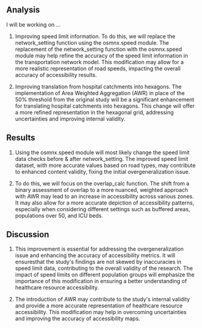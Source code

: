 ## Analysis

I will be working on ... 

1. Improving speed limit information. To do this, we will replace the network_setting function using the osmnx.speed module. The replacement of the network_setting function with the osmnx.speed module may help refine the accuracy of the speed limit information in the transportation network model. This modification may allow for a more realistic representation of road speeds, impacting the overall accuracy of accessibility results.

2. Improving translation from hospital catchments into hexagons. The implementation of Area Weighted Aggregation (AWR) in place of the 50% threshold from the original study will be a significant enhancement for translating hospital catchments into hexagons. This change will offer a more refined representation in the hexagonal grid, addressing uncertainties and improving internal validity.

## Results

1. Using the osmnx.speed module will most likely change the speed limit data checks before & after network_setting. The improved speed limit dataset, with more accurate values based on road types, may contribute to enhanced content validity, fixing the initial overgeneralization issue. 

2. To do this, we will focus on the overlap_calc function. The shift from a binary assessment of overlap to a more nuanced, weighted approach with AWR may lead to an increase in accessibility across various zones. It may also allow for a more accurate depiction of accessibility patterns, especially when considering different settings such as buffered areas, populations over 50, and ICU beds.

## Discussion

1. This improvement is essential for addressing the overgeneralization issue and enhancing the accuracy of accessibility metrics. It will ensuresthat the study's findings are not skewed by inaccuracies in speed limit data, contributing to the overall validity of the research. The impact of speed limits on different population groups will emphasize the importance of this modification in ensuring a better understanding of healthcare resource accessibility.

2. The introduction of AWR may contribute to the study's internal validity and provide a more accurate representation of healthcare resource accessibility. This modification may help in overcoming uncertainties and improving the accuracy of accessibility maps. 
